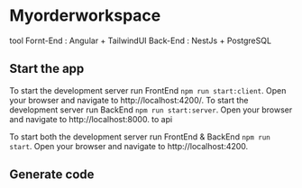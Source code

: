 # Myorderworkspace
tool
Fornt-End : Angular + TailwindUI
Back-End : NestJs + PostgreSQL

## Start the app

To start the development server run FrontEnd `npm run start:client`. Open your browser and navigate to http://localhost:4200/. 
To start the development server run BackEnd `npm run start:server`. Open your browser and navigate to http://localhost:8000. to api 

To start both the development server run FrontEnd & BackEnd `npm run start`. Open your browser and navigate to http://localhost:4200.  

## Generate code


